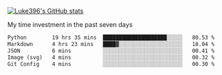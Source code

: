 [![Luke396's GitHub stats](https://github-readme-stats.vercel.app/api?username=luke396&show_icons=true&theme=synthwave&hide=stars)](https://github.com/anuraghazra/github-readme-stats)

My time investment in the past seven days

<!--START_SECTION:waka-->

```txt
Python        19 hrs 35 mins  ████████████████████░░░░░   80.53 %
Markdown      4 hrs 23 mins   ████▓░░░░░░░░░░░░░░░░░░░░   18.04 %
JSON          6 mins          ░░░░░░░░░░░░░░░░░░░░░░░░░   00.41 %
Image (svg)   4 mins          ░░░░░░░░░░░░░░░░░░░░░░░░░   00.32 %
Git Config    4 mins          ░░░░░░░░░░░░░░░░░░░░░░░░░   00.30 %
```

<!--END_SECTION:waka-->

<!--
**luke396/luke396** is a ✨ _special_ ✨ repository because its `README.md` (this file) appears on your GitHub profile.

Here are some ideas to get you started:

- 🔭 I’m currently working on ...
- 🌱 I’m currently learning ...
- 👯 I’m looking to collaborate on ...
- 🤔 I’m looking for help with ...
- 💬 Ask me about ...
- 📫 How to reach me: ...
- 😄 Pronouns: ...
- ⚡ Fun fact: ...
-->

